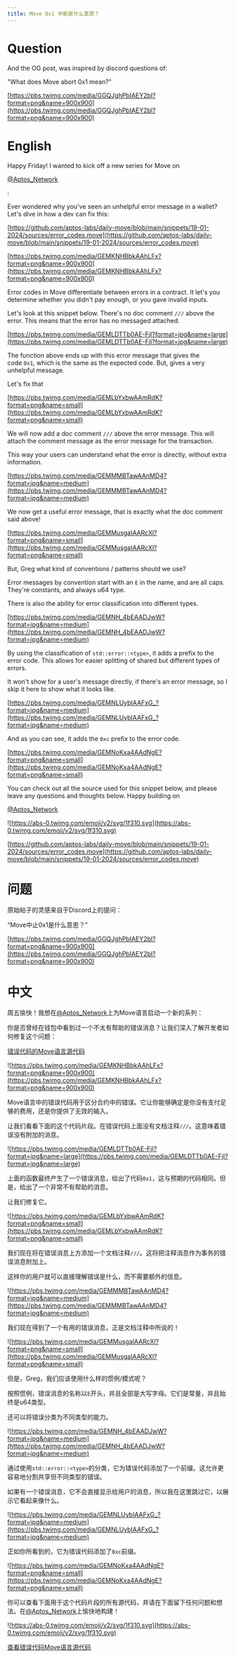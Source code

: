 ```yaml
---
title: Move 0x1 中断是什么意思？
---
```

# Question

And the OG post, was inspired by discord questions of:

"What does Move abort 0x1 mean?"

[https://pbs.twimg.com/media/GGQJghPbIAEY2bl?format=png&name=900x900](https://pbs.twimg.com/media/GGQJghPbIAEY2bl?format=png&name=900x900)

# English

Happy Friday! I wanted to kick off a new series for Move on

[@Aptos_Network](https://twitter.com/Aptos_Network)

:

Ever wondered why you've seen an unhelpful error message in a wallet? Let's dive in how a dev can fix this:

[](https://t.co/3IH5Kopmw0)[https://github.com/aptos-labs/daily-move/blob/main/snippets/19-01-2024/sources/error_codes.move](https://github.com/aptos-labs/daily-move/blob/main/snippets/19-01-2024/sources/error_codes.move)

[https://pbs.twimg.com/media/GEMKNHBbkAAhLFx?format=png&name=900x900](https://pbs.twimg.com/media/GEMKNHBbkAAhLFx?format=png&name=900x900)

Error codes in Move differentiate between errors in a contract. It let's you determine whether you didn't pay enough, or you gave invalid inputs.

Let's look at this snippet below. There's no doc comment `///` above the error. This means that the error has no messaged attached.

[https://pbs.twimg.com/media/GEMLDTTb0AE-FjI?format=jpg&name=large](https://pbs.twimg.com/media/GEMLDTTb0AE-FjI?format=jpg&name=large)

The function above ends up with this error message that gives the code `0x1`, which is the same as the expected code. But, gives a very unhelpful message.

Let's fix that

[https://pbs.twimg.com/media/GEMLbYxbwAAmRdK?format=png&name=small](https://pbs.twimg.com/media/GEMLbYxbwAAmRdK?format=png&name=small)

We will now add a doc comment `///` above the error message. This will attach the comment message as the error message for the transaction.

This way your users can understand what the error is directly, without extra information.

[https://pbs.twimg.com/media/GEMMMBTawAAnMD4?format=jpg&name=medium](https://pbs.twimg.com/media/GEMMMBTawAAnMD4?format=jpg&name=medium)

We now get a useful error message, that is exactly what the doc comment said above!

[https://pbs.twimg.com/media/GEMMusgaIAARcXl?format=png&name=small](https://pbs.twimg.com/media/GEMMusgaIAARcXl?format=png&name=small)

But, Greg what kind of conventions / patterns should we use?

Error messages by convention start with an `E` in the name, and are all caps. They're constants, and always u64 type.

There is also the ability for error classification into different types.

[https://pbs.twimg.com/media/GEMNH_4bEAADJwW?format=jpg&name=medium](https://pbs.twimg.com/media/GEMNH_4bEAADJwW?format=jpg&name=medium)

By using the classification of `std::error::<type>`, it adds a prefix to the error code. This allows for easier splitting of shared but different types of errors.

It won't show for a user's message directly, if there's an error message, so I skip it here to show what it looks like.

[https://pbs.twimg.com/media/GEMNLUybIAAFxG_?format=jpg&name=medium](https://pbs.twimg.com/media/GEMNLUybIAAFxG_?format=jpg&name=medium)

And as you can see, it adds the `0xc` prefix to the error code.

[https://pbs.twimg.com/media/GEMNoKxa4AAdNgE?format=png&name=small](https://pbs.twimg.com/media/GEMNoKxa4AAdNgE?format=png&name=small)

You can check out all the source used for this snippet below, and please leave any questions and thoughts below. Happy building on

[@Aptos_Network](https://twitter.com/Aptos_Network)

![https://abs-0.twimg.com/emoji/v2/svg/1f310.svg](https://abs-0.twimg.com/emoji/v2/svg/1f310.svg)

[](https://t.co/3IH5Kopmw0)[https://github.com/aptos-labs/daily-move/blob/main/snippets/19-01-2024/sources/error_codes.move](https://github.com/aptos-labs/daily-move/blob/main/snippets/19-01-2024/sources/error_codes.move)

# 问题

原始帖子的灵感来自于Discord上的提问：

“Move中止0x1是什么意思？”

[https://pbs.twimg.com/media/GGQJghPbIAEY2bl?format=png&name=900x900](https://pbs.twimg.com/media/GGQJghPbIAEY2bl?format=png&name=900x900)

# 中文

周五愉快！我想在[@Aptos_Network](https://twitter.com/Aptos_Network)上为Move语言启动一个新的系列：

你是否曾经在钱包中看到过一个不太有帮助的错误消息？让我们深入了解开发者如何修复这个问题：

[错误代码的Move语言源代码](https://t.co/3IH5Kopmw0)

![https://pbs.twimg.com/media/GEMKNHBbkAAhLFx?format=png&name=900x900](https://pbs.twimg.com/media/GEMKNHBbkAAhLFx?format=png&name=900x900)

Move语言中的错误代码用于区分合约中的错误。它让你能够确定是你没有支付足够的费用，还是你提供了无效的输入。

让我们看看下面的这个代码片段。在错误代码上面没有文档注释`///`。这意味着错误没有附加的消息。

![https://pbs.twimg.com/media/GEMLDTTb0AE-FjI?format=jpg&name=large](https://pbs.twimg.com/media/GEMLDTTb0AE-FjI?format=jpg&name=large)

上面的函数最终产生了一个错误消息，给出了代码`0x1`，这与预期的代码相同。但是，给出了一个非常不有帮助的消息。

让我们修复它。

![https://pbs.twimg.com/media/GEMLbYxbwAAmRdK?format=png&name=small](https://pbs.twimg.com/media/GEMLbYxbwAAmRdK?format=png&name=small)

我们现在将在错误消息上方添加一个文档注释`///`。这将把注释消息作为事务的错误消息附加上。

这样你的用户就可以直接理解错误是什么，而不需要额外的信息。

![https://pbs.twimg.com/media/GEMMMBTawAAnMD4?format=jpg&name=medium](https://pbs.twimg.com/media/GEMMMBTawAAnMD4?format=jpg&name=medium)

我们现在得到了一个有用的错误消息，正是文档注释中所说的！

![https://pbs.twimg.com/media/GEMMusgaIAARcXl?format=png&name=small](https://pbs.twimg.com/media/GEMMusgaIAARcXl?format=png&name=small)

但是，Greg，我们应该使用什么样的惯例/模式呢？

按照惯例，错误消息的名称以`E`开头，并且全部是大写字母。它们是常量，并且始终是u64类型。

还可以将错误分类为不同类型的能力。

![https://pbs.twimg.com/media/GEMNH_4bEAADJwW?format=jpg&name=medium](https://pbs.twimg.com/media/GEMNH_4bEAADJwW?format=jpg&name=medium)

通过使用`std::error::<type>`的分类，它为错误代码添加了一个前缀。这允许更容易地分割共享但不同类型的错误。

如果有一个错误消息，它不会直接显示给用户的消息，所以我在这里跳过它，以展示它看起来像什么。

![https://pbs.twimg.com/media/GEMNLUybIAAFxG_?format=jpg&name=medium](https://pbs.twimg.com/media/GEMNLUybIAAFxG_?format=jpg&name=medium)

正如你所看到的，它为错误代码添加了`0xc`前缀。

![https://pbs.twimg.com/media/GEMNoKxa4AAdNgE?format=png&name=small](https://pbs.twimg.com/media/GEMNoKxa4AAdNgE?format=png&name=small)

你可以查看下面用于这个代码片段的所有源代码，并请在下面留下任何问题和想法。在[@Aptos_Network](https://twitter.com/Aptos_Network)上愉快地构建！

![https://abs-0.twimg.com/emoji/v2/svg/1f310.svg](https://abs-0.twimg.com/emoji/v2/svg/1f310.svg)

[查看错误代码Move语言源代码](https://t.co/3IH5Kopmw0)